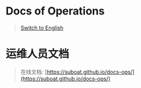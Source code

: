 # Docs of Operations

> [Switch to English](/en/)

# 运维人员文档

> 在线文档: [https://suboat.github.io/docs-ops/](https://suboat.github.io/docs-ops/)
